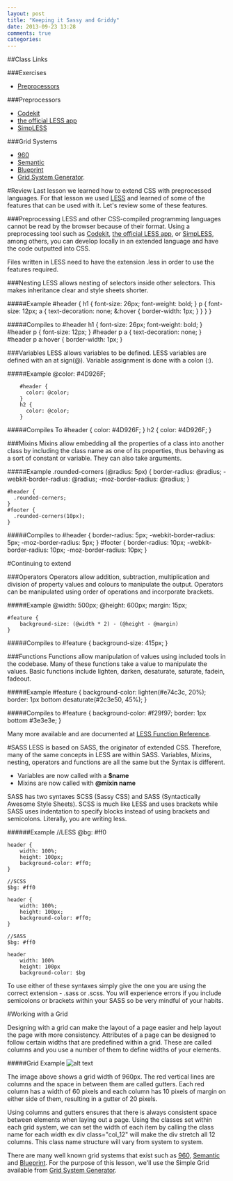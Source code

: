 ```yaml
---
layout: post
title: "Keeping it Sassy and Griddy"
date: 2013-09-23 13:28
comments: true
categories: 
---
```


##Class Links

###Exercises
- [Preprocessors](https://github.com/drewminns/W3---Preprocessing)

###Preprocessors
- [Codekit](http://incident57.com/codekit/)
- [the official LESS app](http://incident57.com/less/)
- [SimpLESS](http://wearekiss.com/simpless)

###Grid Systems
- [960](http://960.gs/)
- [Semantic](http://semantic.gs/)
- [Blueprint](http://www.blueprintcss.org/)
- [Grid System Generator](http://www.gridsystemgenerator.com/gs04.php).


#Review
Last lesson we learned how to extend CSS with preprocessed languages. For that lesson we used [LESS](http://less.org) and learned of some of the features that can be used with it. Let's review some of these features.

###Preprocessing
LESS and other CSS-compiled programming languages cannot be read by the browser because of their format. Using a preprocessing tool such as [Codekit](http://incident57.com/codekit/), [the official LESS app](http://incident57.com/less/), or [SimpLESS](http://wearekiss.com/simpless), among others, you can develop locally in an extended language and have the code outputted into CSS.

Files written in LESS need to have the extension .less in order to use the features required.

###Nesting
LESS allows nesting of selectors inside other selectors. This makes inheritance clear and style sheets shorter.

#####Example
    #header {
      h1 {
        font-size: 26px;
        font-weight: bold;
      }
      p { 
        font-size: 12px;
        a { 
          text-decoration: none;
          &:hover { 
            border-width: 1px;
          }
        }
      }
    }
    
#####Compiles to
    #header h1 {
      font-size: 26px;
      font-weight: bold;
    }
    #header p {
      font-size: 12px;
    }
    #header p a {
      text-decoration: none;
    }
    #header p a:hover {
      border-width: 1px;
    }

###Variables
LESS allows variables to be defined. LESS variables are defined with an at sign(@). Variable assignment is done with a colon (:).

#####Example
        @color: #4D926F;
        
        #header {
          color: @color;
        }
        h2 {
          color: @color;
        }
        
#####Compiles To
        #header {
          color: #4D926F;
        }
        h2 {
          color: #4D926F;
        }
        
###Mixins
Mixins allow embedding all the properties of a class into another class by including the class name as one of its properties, thus behaving as a sort of constant or variable. They can also take arguments.

#####Example
    .rounded-corners (@radius: 5px) {
      border-radius: @radius;
      -webkit-border-radius: @radius;
      -moz-border-radius: @radius;
    }
    
    #header {
      .rounded-corners;
    }
    #footer {
      .rounded-corners(10px);
    }

#####Compiles to
    #header {
      border-radius: 5px;
      -webkit-border-radius: 5px;
      -moz-border-radius: 5px;
    }
    #footer {
      border-radius: 10px;
      -webkit-border-radius: 10px;
      -moz-border-radius: 10px;
    }



#Continuing to extend

###Operators
Operators allow addition, subtraction, multiplication and division of property values and colours to manipulate the output. Operators can be manipulated using order of operations and incorporate brackets.

#####Example
    @width: 500px;
    @height: 600px;
    margin: 15px;
    
    #feature {
        background-size: (@width * 2) - (@height - @margin)
    }
    
#####Compiles to
    #feature {
      background-size: 415px;
    }
    

###Functions
Functions allow manipulation of values using included tools in the codebase. Many of these functions take a value to manipulate the values. Basic functions include lighten, darken, desaturate, saturate, fadein, fadeout.

#####Example
    #feature {
      background-color: lighten(#e74c3c, 20%);
      border: 1px bottom desaturate(#2c3e50, 45%);
    }
    
#####Compiles to
    #feature {
      background-color: #f29f97;
      border: 1px bottom #3e3e3e;
    }  

Many more available and are documented at [LESS Function Reference](http://lesscss.org/#reference).

#SASS
LESS is based on SASS, the originator of extended CSS. Therefore, many of the same concepts in LESS are within SASS. Variables, Mixins, nesting, operators and functions are all the same but the Syntax is different.

- Variables are now called with a **$name**
- Mixins are now called with **@mixin name**

SASS has two syntaxes SCSS (Sassy CSS) and SASS (Syntactically Awesome Style Sheets). SCSS is much like LESS and uses brackets while SASS uses indentation to specify blocks instead of using brackets and semicolons. Literally, you are writing less.

######Example
    //LESS
    @bg: #ff0
    
    header {
        width: 100%;
        height: 100px;
        background-color: #ff0;
    }
    
    //SCSS
    $bg: #ff0
    
    header {
        width: 100%;
        height: 100px;
        background-color: #ff0;
    }
    
    //SASS
    $bg: #ff0
    
    header
        width: 100%
        height: 100px
        background-color: $bg
        
        
 To use either of these syntaxes simply give the one you are using the correct extension - .sass or .scss. You will experience errors if you include semicolons or brackets within your SASS so be very mindful of your habits.
 
#Working with a Grid

Designing with a grid can make the layout of a page easier and help layout the page with more consistency. Attributes of a page can be designed to follow certain widths that are predefined within a grid. These are called columns and you use a number of them to define widths of your elements.
        
#####Grid Example
![alt text](http://blog.mytemplatez.com/wp-content/uploads/2010/05/12-column-grid.png "Logo Title Text 1")

The image above shows a grid width of 960px. The red vertical lines are columns and the space in between them are called gutters. Each red column has a width of 60 pixels and each column has 10 pixels of margin on either side of them, resulting in a gutter of 20 pixels.

Using columns and gutters ensures that there is always consistent space between elements when laying out a page. Using the classes set within each grid system, we can set the width of each item by calling the class name for each width ex div class="col_12" will make the div stretch all 12 columns. This class name structure will vary from system to system.

There are many well known grid systems that exist such as [960](http://960.gs/), [Semantic](http://semantic.gs/) and [Blueprint](http://www.blueprintcss.org/). For the purpose of this lesson, we'll use the Simple Grid available from [Grid System Generator](http://www.gridsystemgenerator.com/gs04.php).




       
    

        
    
